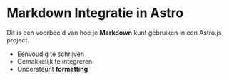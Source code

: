 # Markdown Integratie in Astro

Dit is een voorbeeld van hoe je **Markdown** kunt gebruiken in een Astro.js project.

- Eenvoudig te schrijven
- Gemakkelijk te integreren
- Ondersteunt **formatting**
